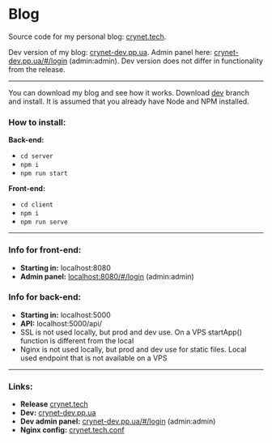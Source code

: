 # Blog

Source code for my personal blog: [crynet.tech](https://crynet.tech/).

Dev version of my blog: [crynet-dev.pp.ua](https://crynet-dev.pp.ua/). Аdmin panel here: [crynet-dev.pp.ua/#/login](https://crynet-dev.pp.ua/#/login) (admin:admin). Dev version does not differ in functionality from the release.
___
You can download my blog and see how it works. Download [dev](https://github.com/uCryNet/blog/archive/refs/heads/dev.zip) branch and install. It is assumed that you already have Node and NPM installed.

### How to install:
**Back-end:**
* `cd server`
* `npm i`
* `npm run start`

**Front-end:**
* `cd client`
* `npm i`
* `npm run serve`
___
### Info for front-end:
* **Starting in:** localhost:8080
* **Admin panel:** [localhost:8080/#/login](localhost:8080/#/login) (admin:admin)


### Info for back-end:
* **Starting in:** localhost:5000
* **API:** localhost:5000/api/
* SSL is not used locally, but prod and dev use. On a VPS startApp() function is different from the local
* Nginx is not used locally, but prod and dev use for static files. Local used endpoint that is not available on a VPS
___
### Links:
* **Release** [crynet.tech](https://crynet.tech/)
* **Dev:** [crynet-dev.pp.ua](https://crynet-dev.pp.ua/)
* **Dev admin panel:** [crynet-dev.pp.ua/#/login](https://crynet-dev.pp.ua/#/login) (admin:admin)
* **Nginx config:** [crynet.tech.conf](https://github.com/uCryNet/blog/blob/dev/crynet.tech.conf)
